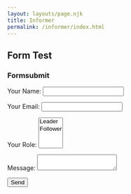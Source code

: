 ```yaml
---
layout: layouts/page.njk
title: Informer
permalink: /informer/index.html
---
```


## Form Test


### Formsubmit

<form action="https://formsubmit.co/scott@spinlinestudio.com " method="POST">





  <p>
    <label>Your Name: <input type="text" name="name" /></label>   
  </p>
  <p>
    <label>Your Email: <input type="email" name="email" /></label>
  </p>
  <p>
    <label>Your Role: <select name="role[]" multiple>
      <option value="leader">Leader</option>
      <option value="follower">Follower</option>
    </select></label>
  </p>
  <p>
    <label>Message: <textarea name="message"></textarea></label>
  </p>


	

  <p>
    <button type="submit">Send</button>
  </p>

</form>


